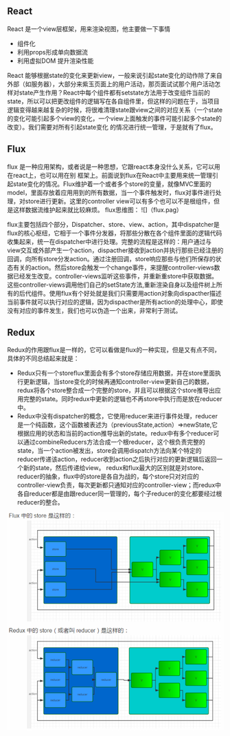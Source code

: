 ## React
React 是一个view层框架，用来渲染视图，他主要做一下事情
 - 组件化
 - 利用props形成单向数据流
 - 利用虚拟DOM 提升渲染性能

React 能够根据state的变化来更新view，一般来说引起state变化的动作除了来自外部（如服务器），大部分来紫玉页面上的用户活动，那页面试试那个用户活动怎样对state产生作用？React中每个组件都有setstate方法用于改变组件当前的state，所以可以把更改组件的逻辑写在各自组件里，但这样的问题在于，当项目逻辑变得越来越复杂的时候，将很难清理state跟view之间的对应关系（一个state的变化可能引起多个view的变化，一个view上面触发的事件可能引起多个state的改变）。我们需要对所有引起state变化 的情况进行统一管理，于是就有了flux。

## Flux
  flux 是一种应用架构，或者说是一种思想，它跟react本身没什么关系，它可以用在react上，也可以用在别
框架上。前面说到flux在React中主要用来统一管理引起state变化的情况。Flux维护着一个或者多个store的变量，就像MVC里面的model，里面存放着应用用到的所有数据，当一个事件触发时，flux对事件进行处理，对store进行更新。这里的controller view可以有多个也可以不是根组件，但是这样数据流维护起来就比较麻烦。
flux思维图：
![]（flux.pag）

  flux主要包括四个部分，Dispatcher、store、view、action，其中dispatcher是flux的核心枢纽，它相于一个事件分发器，将那些分散在各个组件里面的逻辑代码收集起来，统一在dispatcher中进行处理。完整的流程是这样的：用户通过与view交互或外部产生一个action，dispacther接收到action并执行那些已经注册的回调，向所有store分发action。通过注册回调，store响应那些与他们所保存的状态有关的action。然后store会触发一个change事件，来提醒controller-views数据已经发生改变。controller-views监听这些事件，并重新重store中获取数据。这些controller-views调用他们自己的setState方法,重新渲染自身以及组件树上所有的后代组件。使用flux有个好处就是我们只需要用action对象向dispacther描述当前事件就可以执行对应的逻辑，因为dispacther是所有action的处理中心，即使没有对应的事件发生，我们也可以伪造一个出来，非常利于测试。

## Redux
  Redux的作用跟flux是一样的，它可以看做是flux的一种实现，但是又有点不同，具体的不同总结起来就是：
- Redux只有一个storeflux里面会有多个store存储应用数据，并在store里面执行更新逻辑，当store变化的时候再通知controller-view更新自己的数据，redux将各个store整合成一个完整的store，并且可以根据这个store推导出应用完整的state。同时redux中更新的逻辑也不再store中执行而是放在reducer中。
- Redux中没有dispatcher的概念，它使用reducer来进行事件处理，reducer是一个纯函数，这个函数被表述为（previousState,action）=>newState,它根据应用的状态和当前的action推导出新的state。redux中有多个reducer可以通过combineReducers方法合成一个根reducer，这个根负责完整的state，当一个action被发出，store会调用dispatch方法向某个特定的reducer传递该action，reducer收到action之后执行对应的更新逻辑后返回一个新的state，然后传递给view。
  redux和flux最大的区别就是对store、reducer的抽象，flux中的store是各自为战的，每个store只对对应的controller-view负责，每次更新都只通知对应的controller-view；而redux中各自reducer都是由跟reducer同一管理的，每个子reducer的变化都要经过根reducer的整合。

 ![](redux.png)
 
